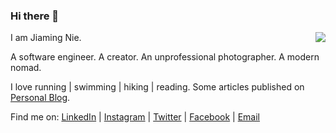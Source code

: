 ### Hi there 👋 

<img align="right" src="https://github-readme-stats.vercel.app/api?username=jmnie&count_private=true&show_icons=true&hide_title=true&theme=cobalt" />

I am Jiaming Nie. 

A software engineer. A creator. An unprofessional photographer. A modern nomad. 

I love running | swimming | hiking | reading. Some articles published on [Personal Blog](https://jmnie.github.io/).

Find me on: [LinkedIn](https://www.linkedin.com/in/jmnie/) | [Instagram](https://www.instagram.com/mexdous/) | [Twitter](https://twitter.com/jiaming_nie) | [Facebook](https://www.facebook.com/jiaming.nie) | [Email](mailto:jiaming.nie13@gmail.com)


<!--
**jmnie/jmnie** is a ✨ _special_ ✨ repository because its `README.md` (this file) appears on your GitHub profile.



Here are some ideas to get you started:

- 🔭 I’m currently working on ...
- 🌱 I’m currently learning ...
- 👯 I’m looking to collaborate on ...
- 🤔 I’m looking for help with ...
- 💬 Ask me about ...
- 📫 How to reach me: ...
- 😄 Pronouns: ...
- ⚡ Fun fact: ...
-->
